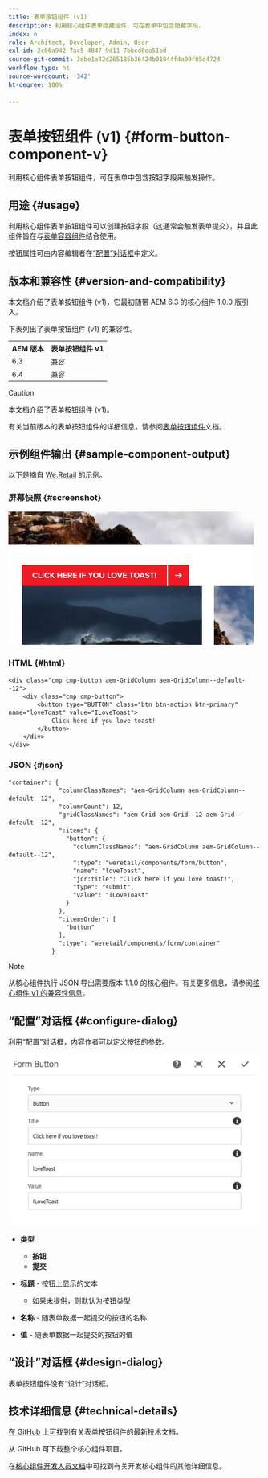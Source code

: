 ```yaml
---
title: 表单按钮组件 (v1)
description: 利用核心组件表单隐藏组件，可在表单中包含隐藏字段。
index: n
role: Architect, Developer, Admin, User
exl-id: 2c06a942-7ac5-4847-9d11-7bbcd0ea51bd
source-git-commit: 3ebe1a42d265185b36424b01844f4a00f05d4724
workflow-type: ht
source-wordcount: '342'
ht-degree: 100%

---
```


# 表单按钮组件 (v1) {#form-button-component-v}

利用核心组件表单按钮组件，可在表单中包含按钮字段来触发操作。

## 用途 {#usage}

利用核心组件表单按钮组件可以创建按钮字段（这通常会触发表单提交），并且此组件旨在与[表单容器组件](form-container-v1.md)结合使用。

按钮属性可由内容编辑者在[“配置”对话框](#configure-dialog)中定义。

## 版本和兼容性 {#version-and-compatibility}

本文档介绍了表单按钮组件 (v1)，它最初随带 AEM 6.3 的核心组件 1.0.0 版引入。

下表列出了表单按钮组件 (v1) 的兼容性。

| AEM 版本 | 表单按钮组件 v1 |
|--- |--- |
| 6.3 | 兼容 |
| 6.4 | 兼容 |

>[!CAUTION]
>
>本文档介绍了表单按钮组件 (v1)。
>
>有关当前版本的表单按钮组件的详细信息，请参阅[表单按钮组件](/help/components/forms/form-button.md)文档。

## 示例组件输出 {#sample-component-output}

以下是摘自 [We.Retail](https://helpx.adobe.com/cn/experience-manager/6-4/sites/developing/using/we-retail.html) 的示例。

### 屏幕快照 {#screenshot}

![](/help/assets/chlimage_1-48.png)

### HTML {#html}

```
<div class="cmp cmp-button aem-GridColumn aem-GridColumn--default--12">
    <div class="cmp cmp-button">
        <button type="BUTTON" class="btn btn-action btn-primary" name="loveToast" value="ILoveToast">
            Click here if you love toast!
        </button>
    </div>
</div>
```

### JSON {#json}

```
"container": {
              "columnClassNames": "aem-GridColumn aem-GridColumn--default--12",
              "columnCount": 12,
              "gridClassNames": "aem-Grid aem-Grid--12 aem-Grid--default--12",
              ":items": {
                "button": {
                  "columnClassNames": "aem-GridColumn aem-GridColumn--default--12",
                  ":type": "weretail/components/form/button",
                  "name": "loveToast",
                  "jcr:title": "Click here if you love toast!",
                  "type": "submit",
                  "value": "ILoveToast"
                }
              },
              ":itemsOrder": [
                "button"
              ],
              ":type": "weretail/components/form/container"
            }
```

>[!NOTE]
>
>从核心组件执行 JSON 导出需要版本 1.1.0 的核心组件。有关更多信息，请参阅[核心组件 v1 的兼容性信息](/help/versions.md)。

## “配置”对话框 {#configure-dialog}

利用“配置”对话框，内容作者可以定义按钮的参数。

![](/help/assets/chlimage_1-49.png)

* **类型**
   * **按钮**
   * **提交**

* **标题** - 按钮上显示的文本
   * 如果未提供，则默认为按钮类型

* **名称** - 随表单数据一起提交的按钮的名称
* **值** - 随表单数据一起提交的按钮的值

## “设计”对话框 {#design-dialog}

表单按钮组件没有“设计”对话框。

## 技术详细信息 {#technical-details}

[在 GitHub 上可找到](https://github.com/adobe/aem-core-wcm-components/tree/master/content/src/content/jcr_root/apps/core/wcm/components/form/button/v1/button)有关表单按钮组件的最新技术文档。

从 GitHub 可下载整个核心组件项目。

在[核心组件开发人员文档](/help/developing/overview.md)中可找到有关开发核心组件的其他详细信息。
